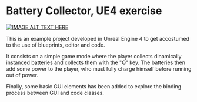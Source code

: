 # Battery Collector, UE4 exercise

[![IMAGE ALT TEXT HERE](http://img.youtube.com/vi/TuvSt2uzPX4/0.jpg)](https://www.youtube.com/embed/VtNL1s3G-PM)

This is an example project developed in Unreal Engine 4 to get accostumed to the use of blueprints, editor and code.

It consists on a simple game mode where the player collects dinamically instanced batteries and collects them with the "Q" key.
The batteries then add some power to the player, who must fully charge himself before running out of power.

Finally, some basic GUI elements has been added to explore the binding process between GUI and code classes.
